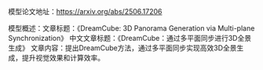 模型论文地址：https://arxiv.org/abs/2506.17206

模型概述：文章标题：《DreamCube: 3D Panorama Generation via Multi-plane Synchronization》
中文文章标题：《DreamCube：通过多平面同步进行3D全景生成》
文章内容：提出DreamCube方法，通过多平面同步实现高效3D全景生成，提升视觉效果和计算效率。
